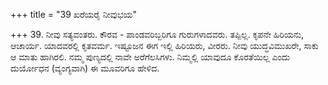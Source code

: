 +++
title = "39 ಖರೆಯರೈ ನೀವುಭಯ"

+++
39. ನೀವು ಸತ್ಯವಂತರು. ಕೌರವ - ಪಾಂಡವರಿಬ್ಬರಿಗೂ ಗುರುಗಳಾದವರು. ತಪ್ಪಿಲ್ಲ. ಕೃಪನೇ ಹಿರಿಯನು, ಆಚಾರ್ಯ. ಯಾದವರಲ್ಲಿ ಕೃತವರ್ಮ. ಇಷ್ಟೂಜನ ಈಗ ಇಲ್ಲಿ ಹಿರಿಯರು, ವೀರರು. ನೀವು ಯುದ್ಧವಿಮುಖರೇ, ಸಾಕು ಆ ಮಾತು ಹಾಗಿರಲಿ. ನಮ್ಮ ಪುಣ್ಯದಲ್ಲಿ ನಾವೇ ಅರೆಗೆಲಸಿಗಳು. ನಿಮ್ಮಲ್ಲಿ ಯಾವುದೂ ಕೊರತೆಯಿಲ್ಲ ಎಂದು ದುರ್ಯೋಧನ (ವ್ಯಂಗ್ಯವಾಗಿ) ಈ ಮೂವರಿಗೂ ಹೇಳಿದ.